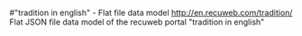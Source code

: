 #"tradition in english" - Flat file data model
http://en.recuweb.com/tradition/
Flat JSON file data model of the recuweb portal "tradition in english"
